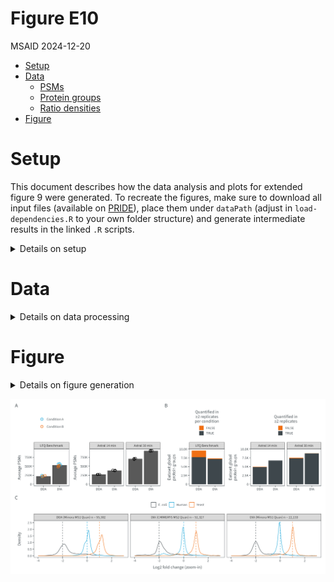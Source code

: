 # Figure E10
MSAID
2024-12-20

- [Setup](#setup)
- [Data](#data)
  - [PSMs](#psms)
  - [Protein groups](#protein-groups)
  - [Ratio densities](#ratio-densities)
- [Figure](#figure)

# Setup

This document describes how the data analysis and plots for extended
figure 9 were generated. To recreate the figures, make sure to download
all input files (available on
[PRIDE](https://www.ebi.ac.uk/pride/archive?keyword=PXD053241)), place
them under `dataPath` (adjust in `load-dependencies.R` to your own
folder structure) and generate intermediate results in the linked `.R`
scripts.

<details>
<summary>
Details on setup
</summary>

``` r
suppressMessages(source(here::here("scripts/load-dependencies.R")))
path <- file.path(here::here(), "figure-E10")
figurePath <- file.path(dataPath, "data/figure-E10")
msaid_quantified <- c("TRUE" = msaid_darkgray, "FALSE" = msaid_orange)
msaid_eFDR <- c("TRUE" = msaid_darkgray, "FALSE" = msaid_red)
msaid_organism <- c("Human" = msaid_blue, "Yeast" = msaid_orange, "E. coli" = msaid_darkgray)
```

</details>

# Data

<details>
<summary>
Details on data processing
</summary>

## PSMs

[R code to generate input files `figure-E10A-LFQ3.csv`,
`figure-E10A-Astral14.csv` and
`figure-E10A-Astral30.csv`](figure-E10AB-counts.R)

``` r
#LFQ3
countPsmLfq <- fread(file.path(figurePath, "figure-E10A-LFQ3.csv"))
countPsmLfq[, condition := factor(condition, c("DDA-CondA", "DDA-CondB", "DIA-CondA", "DIA-CondB"))]
countPsmLfq[, condition_MS := factor(gsub("^(.*)-.*$", "\\1", condition), c("DDA", "DIA"))]
countPsmLfq[, condition_org := factor(gsub("^.*-(.*)$", "\\1", condition), c("CondA", "CondB"),
                                      c("Condition A", "Condition B"))]
countPsmLfq[, type := factor("LFQ Benchmark")]

#Astral
countPsmAst14 <- fread(file.path(figurePath, "figure-E10A-Astral14.csv"))
countPsmAst14[, condition_MS := factor(condition, c("DDA", "DIA"))]
countPsmAst14[, type := factor("Astral 14 min")]

countPsmAst30 <- fread(file.path(figurePath, "figure-E10A-Astral30.csv"))
countPsmAst30[, condition_MS := factor(condition, c("DDA", "DIA"))]
countPsmAst30[, type := factor("Astral 30 min")]

countPsmAst <- rbind(countPsmAst14, countPsmAst30)

#plots
maxPsmN <- max(c(countPsmLfq$N, countPsmAst$N))

p_psmLfq <- ggplot(countPsmLfq, aes(x=condition_MS, y=N)) +
  geom_bar(stat = "summary", fun = mean) +
  geom_jitter(aes(color=condition_org), shape = 1L, width = 0.1, height = 0) +
  scale_color_manual(NULL, values = c("Condition A" = msaid_blue, "Condition B" = msaid_orange)) +
  scale_y_continuous(labels = label_number(scale_cut = cut_short_scale2()),
                     limits = c(0, maxPsmN)) +
  guides(color = guide_legend(nrow = 2)) +
  facet_grid(cols = vars(type)) +
  xlab(NULL) + ylab("Average PSMs") + theme(legend.position = "top", legend.title = element_text(hjust = 0.5))

p_psmAst <- ggplot(countPsmAst, aes(x=condition_MS, y=N)) +
  geom_bar(stat = "summary", fun = mean) +
  geom_jitter(shape = 1L, width = 0.1, height = 0) +
  scale_y_continuous(labels = label_number(scale_cut = cut_short_scale2()),
                     limits = c(0, maxPsmN)) +
  facet_grid(cols = vars(type)) +
  xlab(NULL) + ylab("Average PSMs")
```

## Protein groups

[R code to generate input files `figure-E10B-LFQ3.csv`,
`figure-E10B-Astral14.csv` and
`figure-E10B-Astral30.csv`](figure-E10AB-counts.R)

``` r
#LFQ3
countProtGrpLfq <- fread(file.path(figurePath, "figure-E10B-LFQ3.csv"))
contrasts <- c("DDA-CondA_vs_DDA-CondB", "DIA-CondA_vs_DIA-CondB")
contrastLabels <- c("DDA (Minora MS1 Quan)", "DIA (CHIMERYS MS2 Quan)")
countProtGrpLfq[, contrastLabel := factor(contrast, contrasts, contrastLabels)]
countProtGrpLfq[, condition_MS := factor(contrast, contrasts, c("DDA", "DIA"))]
countProtGrpLfq[, type := factor("LFQ Benchmark")]

#Astral
countProtGrpAst14 <- fread(file.path(figurePath, "figure-E10B-Astral14.csv"))
countProtGrpAst14[, condition := factor(condition, c("DDA", "DIA"))]
countProtGrpAst14[, type := factor("Astral 14 min")]

countProtGrpAst30 <- fread(file.path(figurePath, "figure-E10B-Astral30.csv"))
countProtGrpAst30[, condition := factor(condition, c("DDA", "DIA"))]
countProtGrpAst30[, type := factor("Astral 30 min")]

countProtGrpAst <- rbind(countProtGrpAst14, countProtGrpAst30)

#plots
maxPrtN <- max(c(countProtGrpLfq[, sum(N), by=condition_MS][, V1],
                 countProtGrpAst[, sum(N), by=.(type, condition)][, V1]))

p_prtLfq <- ggplot(countProtGrpLfq, aes(x=condition_MS, y=N, fill=isQuanMin2Each)) +
  geom_bar(stat = "identity") +
  scale_y_continuous(labels = label_number(scale_cut = cut_short_scale2()),
                     limits = c(0, maxPrtN)) +
  scale_fill_manual("Quantified in\n≥2 replicates\nper condition", values = msaid_quantified) +
  theme(legend.position = "top", legend.title = element_text(hjust = 0.5)) +
  guides(fill = guide_legend(nrow = 2, direction = "vertical")) +
  facet_grid(cols = vars(type)) +
  xlab(NULL) + ylab("Dataset global\nprotein groups")

p_prtAst <- ggplot(countProtGrpAst, aes(x=condition, y=N, fill=isQuanMin2)) +
  geom_bar(stat = "identity") +
  facet_grid(cols = vars(type)) +
  scale_y_continuous(labels = label_number(scale_cut = cut_short_scale2()),
                     limits = c(0, maxPrtN)) +
  scale_fill_manual("Quantified in\n≥2 replicates", values = msaid_quantified) +
  guides(fill = guide_legend(nrow = 2, direction = "vertical")) +
  theme(legend.position = "top", legend.title = element_text(hjust = 0.5)) +
  xlab(NULL) + ylab("Dataset global\nprotein groups")
```

## Ratio densities

[R code to generate input file
`figure-E10C-density.csv`](figure-E10C-density.R)

``` r
organismLabels <- c("E. coli", "Human", "Yeast")
organismRatios <- setNames(log2(c(0.25, 1, 2)), organismLabels)
dtLines <- data.table(YINTERCEPT = organismRatios, organism = factor(organismLabels))

dtRatios <- fread(file.path(figurePath, "figure-E10C-density.csv"))
dtRatios[, organism := factor(organism, organismLabels)]
contrastLabels <- c("DDA (Minora MS1 Quan)",
                    "DIA (Minora MS1 Quan)",
                    "DIA (CHIMERYS MS2 Quan)")
dtRatios[, contrastLabel := factor(contrastLabel, contrastLabels)]
dtRatios[, nRatios := .N, by=contrastLabel]
dtRatios[, contrasLabelN := paste0(contrastLabel, " n = ", format(nRatios, big.mark=",", trim=T))]

p_ratio <- ggplot(dtRatios, aes(x=ratio, color=organism)) +
  geom_density(linewidth=0.25) +
  geom_vline(data=dtLines, aes(xintercept=YINTERCEPT, color=organism),
             linetype = "dashed", linewidth = 0.25, show.legend = F) +
  scale_color_manual(NULL, values = msaid_organism) +
  scale_x_continuous(breaks = pretty_breaks(), limits = c(-4, 3)) +
  guides(fill = guide_legend(override.aes = list(color = NA, size = 2))) +
  facet_grid(cols = vars(contrasLabelN)) +
  xlab("Log2 fold change (zoom-in)") + ylab("Density") +
  theme(legend.position = "top")
```

</details>

# Figure

<details>
<summary>
Details on figure generation
</summary>

``` r
p_design <- c("ABBCDD\nEEEEEE")
p_annotation <- list(c("A", "", "B", "", "C"))

p <- p_psmLfq + p_psmAst + p_prtLfq + p_prtAst + p_ratio +
  plot_layout(design = p_design, heights = c(1, 1)) +
  plot_annotation(tag_levels = p_annotation)

ggsave2(file.path(path, "figure-E10.pdf"), plot = p,
        width = 180, height = 100, units = "mm", device = cairo_pdf)
```

    Warning: Removed 1919 rows containing non-finite outside the scale range
    (`stat_density()`).

``` r
ggsave2(file.path(path, "figure-E10.png"), plot = p,
        width = 180, height = 100, units = "mm")
```

    Warning: Removed 1919 rows containing non-finite outside the scale range
    (`stat_density()`).

</details>

![figure-E10](figure-E10.png)
